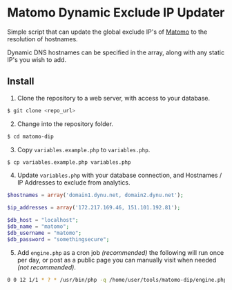 # Matomo Dynamic Exclude IP Updater

Simple script that can update the global exclude IP's of [Matomo](https://matomo.org/) to the resolution of hostnames.

Dynamic DNS hostnames can be specified in the array, along with any static IP's you wish to add.

## Install

1. Clone the repository to a web server, with access to your database.

```sh
$ git clone <repo_url>
```

2. Change into the repository folder.
```sh
$ cd matomo-dip
```

3. Copy `variables.example.php` to `variables.php`.

```sh
$ cp variables.example.php variables.php
```

4. Update `variables.php` with your database connection, and Hostnames / IP Addresses to exclude from analytics.

```php
$hostnames = array('domain1.dynu.net, domain2.dynu.net');

$ip_addresses = array('172.217.169.46, 151.101.192.81');

$db_host = "localhost";
$db_name = "matomo";
$db_username = "matomo";
$db_password = "somethingsecure";

```

5. Add `engine.php` as a cron job *(recommended)* the following will run once per day, or post as a public page you can manually visit when needed *(not recommended)*.

```sh
0 0 12 1/1 * ? * /usr/bin/php -q /home/user/tools/matomo-dip/engine.php
```
